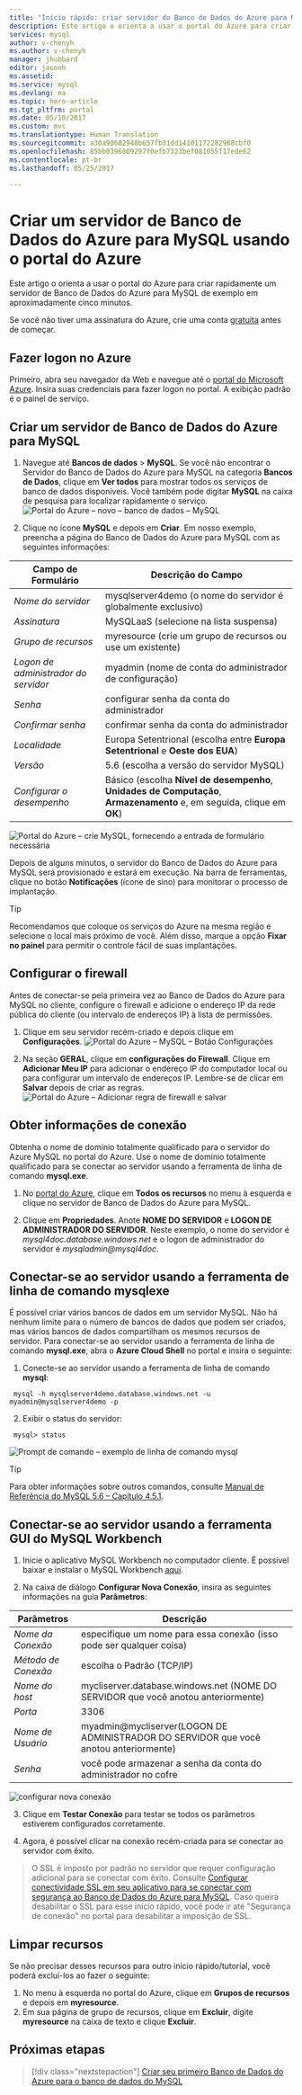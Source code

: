 ```yaml
---
title: "Início rápido: criar servidor do Banco de Dados do Azure para MySQL – Portal do Azure | Microsoft Docs"
description: Este artigo o orienta a usar o portal do Azure para criar rapidamente um servidor de Banco de Dados do Azure para MySQL de exemplo em aproximadamente cinco minutos.
services: mysql
author: v-chenyh
ms.author: v-chenyh
manager: jhubbard
editor: jasonh
ms.assetid: 
ms.service: mysql
ms.devlang: na
ms.topic: hero-article
ms.tgt_pltfrm: portal
ms.date: 05/10/2017
ms.custom: mvc
ms.translationtype: Human Translation
ms.sourcegitcommit: a30a90682948b657fb31dd14101172282988cbf0
ms.openlocfilehash: 85bb0396809297f0efb7323bef081055f17ede62
ms.contentlocale: pt-br
ms.lasthandoff: 05/25/2017

---
```


# <a name="create-an-azure-database-for-mysql-server-using-azure-portal"></a>Criar um servidor de Banco de Dados do Azure para MySQL usando o portal do Azure

Este artigo o orienta a usar o portal do Azure para criar rapidamente um servidor de Banco de Dados do Azure para MySQL de exemplo em aproximadamente cinco minutos. 

Se você não tiver uma assinatura do Azure, crie uma conta [gratuita](https://azure.microsoft.com/free/) antes de começar.

## <a name="log-in-to-azure"></a>Fazer logon no Azure
Primeiro, abra seu navegador da Web e navegue até o [portal do Microsoft Azure](https://portal.azure.com/). Insira suas credenciais para fazer logon no portal. A exibição padrão é o painel de serviço.

## <a name="create-azure-database-for-mysql-server"></a>Criar um servidor de Banco de Dados do Azure para MySQL

1. Navegue até **Bancos de dados** > **MySQL**. Se você não encontrar o Servidor do Banco de Dados do Azure para MySQL na categoria **Bancos de Dados**, clique em **Ver todos** para mostrar todos os serviços de banco de dados disponíveis. Você também pode digitar **MySQL** na caixa de pesquisa para localizar rapidamente o serviço.
![Portal do Azure – novo – banco de dados – MySQL](./media/quickstart-create-mysql-server-database-using-azure-portal/2_navigate-to-mysql.png)

2. Clique no ícone **MySQL** e depois em **Criar**.
Em nosso exemplo, preencha a página do Banco de Dados do Azure para MySQL com as seguintes informações:

| **Campo de Formulário** | **Descrição do Campo** |
|----------------|-----------------------|
| *Nome do servidor* | mysqlserver4demo (o nome do servidor é globalmente exclusivo) |
| *Assinatura* | MySQLaaS (selecione na lista suspensa) |
| *Grupo de recursos* | myresource (crie um grupo de recursos ou use um existente) |
| *Logon de administrador do servidor* | myadmin (nome de conta do administrador de configuração) |
| *Senha* | configurar senha da conta do administrador |
| *Confirmar senha* | confirmar senha da conta do administrador |
| *Localidade* | Europa Setentrional (escolha entre **Europa Setentrional** e **Oeste dos EUA**) |
| *Versão* | 5.6 (escolha a versão do servidor MySQL) |
| *Configurar o desempenho* | Básico (escolha **Nível de desempenho**, **Unidades de Computação**, **Armazenamento** e, em seguida, clique em **OK**) |

![Portal do Azure – crie MySQL, fornecendo a entrada de formulário necessária](./media/quickstart-create-mysql-server-database-using-azure-portal/3_create-server.png)

Depois de alguns minutos, o servidor do Banco de Dados do Azure para MySQL será provisionado e estará em execução. Na barra de ferramentas, clique no botão **Notificações** (ícone de sino) para monitorar o processo de implantação.

> [!TIP]
> Recomendamos que coloque os serviços do Azure na mesma região e selecione o local mais próximo de você. Além disso, marque a opção **Fixar no painel** para permitir o controle fácil de suas implantações.

## <a name="configure-the-firewall"></a>Configurar o firewall
Antes de conectar-se pela primeira vez ao Banco de Dados do Azure para MySQL no cliente, configure o firewall e adicione o endereço IP da rede pública do cliente (ou intervalo de endereços IP) à lista de permissões.

1. Clique em seu servidor recém-criado e depois clique em **Configurações**.
  ![Portal do Azure – MySQL – Botão Configurações](./media/quickstart-create-mysql-server-database-using-azure-portal/4_server-settings.png)

2. Na seção **GERAL**, clique em **configurações do Firewall**. Clique em **Adicionar Meu IP** para adicionar o endereço IP do computador local ou para configurar um intervalo de endereços IP. Lembre-se de clicar em **Salvar** depois de criar as regras.
  ![Portal do Azure – Adicionar regra de firewall e salvar](./media/quickstart-create-mysql-server-database-using-azure-portal/5_firewall-settings.png)

## <a name="get-connection-information"></a>Obter informações de conexão
Obtenha o nome de domínio totalmente qualificado para o servidor do Azure MySQL no portal do Azure. Use o nome de domínio totalmente qualificado para se conectar ao servidor usando a ferramenta de linha de comando **mysql.exe**.

1.    No [portal do Azure](https://portal.azure.com/), clique em **Todos os recursos** no menu à esquerda e clique no servidor de Banco de Dados do Azure para MySQL.

2.    Clique em **Propriedades**. Anote **NOME DO SERVIDOR** e **LOGON DE ADMINISTRADOR DO SERVIDOR**.
Neste exemplo, o nome do servidor é *mysql4doc.database.windows.net* e o logon de administrador do servidor é *mysqladmin@mysql4doc*.

## <a name="connect-to-the-server-using-mysqlexe-command-line-tool"></a>Conectar-se ao servidor usando a ferramenta de linha de comando mysqlexe
É possível criar vários bancos de dados em um servidor MySQL. Não há nenhum limite para o número de bancos de dados que podem ser criados, mas vários bancos de dados compartilham os mesmos recursos de servidor.  Para conectar-se ao servidor usando a ferramenta de linha de comando **mysql.exe**, abra o **Azure Cloud Shell** no portal e insira o seguinte:

1. Conecte-se ao servidor usando a ferramenta de linha de comando **mysql**:
```dos
 mysql -h mysqlserver4demo.database.windows.net -u myadmin@mysqlserver4demo -p
```

2. Exibir o status do servidor:
```dos
 mysql> status
```
  ![Prompt de comando – exemplo de linha de comando mysql](./media/quickstart-create-mysql-server-database-using-azure-portal/7_connect-to-server.png)

> [!TIP]
> Para obter informações sobre outros comandos, consulte [Manual de Referência do MySQL 5.6 – Capítulo 4.5.1](https://dev.mysql.com/doc/refman/5.6/en/mysql.html).

## <a name="connect-to-the-server-using-the-mysql-workbench-gui-tool"></a>Conectar-se ao servidor usando a ferramenta GUI do MySQL Workbench
1.    Inicie o aplicativo MySQL Workbench no computador cliente. É possível baixar e instalar o MySQL Workbench [aqui](https://dev.mysql.com/downloads/workbench/).

2.    Na caixa de diálogo **Configurar Nova Conexão**, insira as seguintes informações na guia **Parâmetros**:

| **Parâmetros** | **Descrição** |
|----------------|-----------------|
|    *Nome da Conexão* | especifique um nome para essa conexão (isso pode ser qualquer coisa) |
| *Método de Conexão* | escolha o Padrão (TCP/IP) |
| *Nome do host* | mycliserver.database.windows.net (NOME DO SERVIDOR que você anotou anteriormente) |
| *Porta* | 3306 |
| *Nome de Usuário* | myadmin@mycliserver(LOGON DE ADMINISTRADOR DO SERVIDOR que você anotou anteriormente) |
| *Senha* | você pode armazenar a senha da conta do administrador no cofre |

![configurar nova conexão](./media/quickstart-create-mysql-server-database-using-azure-portal/setup-new-connection.png)

3.    Clique em **Testar Conexão** para testar se todos os parâmetros estiverem configurados corretamente.

4.    Agora, é possível clicar na conexão recém-criada para se conectar ao servidor com êxito.

> O SSL é imposto por padrão no servidor que requer configuração adicional para se conectar com êxito. Consulte [Configurar conectividade SSL em seu aplicativo para se conectar com segurança ao Banco de Dados do Azure para MySQL](./howto-configure-ssl.md).  Caso queira desabilitar o SSL para esse início rápido, você pode ir até "Segurança de conexão" no portal para desabilitar a imposição de SSL.

## <a name="clean-up-resources"></a>Limpar recursos

Se não precisar desses recursos para outro início rápido/tutorial, você poderá excluí-los ao fazer o seguinte:

1. No menu à esquerda no portal do Azure, clique em **Grupos de recursos** e depois em **myresource**. 
2. Em sua página de grupo de recursos, clique em **Excluir**, digite **myresource** na caixa de texto e clique **Excluir**.

## <a name="next-steps"></a>Próximas etapas

> [!div class="nextstepaction"]
> [Criar seu primeiro Banco de Dados do Azure para o banco de dados do MySQL](./tutorial-design-database-using-portal.md)


